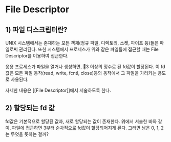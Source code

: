 # File Descriptor

## 1) 파일 디스크립터란?

UNIX 시스템에서는 존재하는 모든 객체(정규 파일, 디렉토리, 소켓, 파이프 등)들은 파일로써 관리된다. 또한 시스템에서 프로세스가 위와 같은 파일들에 접근할 때는 File Descriptor를 이용하여 접근한다.

응용 프로세스가 파일을 열거나 생성하면, 3 이상의 정수로 된 fd값이 할당된다. 이 fd값은 모든 파일 동작(read, write, fcntl, close)등의 동작에서 그 파일을 가리키는 용도로 사용된다.  

자세한 내용은 [[File Descriptor]]에서 서술하도록 한다.
## 2) 할당되는 fd 값

fd값은 기본적으로 할당된 값과, 새로 할당되는 값이 존재한다.
위에서 서술한 바와 같이, 파일에 접근하면 3부터 순차적으로 fd값이 할당되어지게 된다.
그러면 남은 0, 1, 2는 무엇을 뜻하는 걸까?